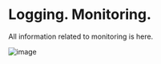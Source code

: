 # Logging. Monitoring.
All information related to monitoring is here.

![image](https://user-images.githubusercontent.com/4239376/156941551-f31607c3-3f0b-4f80-882e-fbe80553b3f1.png)
